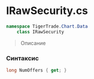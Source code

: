 
# IRawSecurity.cs
```csharp
namespace TigerTrade.Chart.Data  
    class IRawSecurity
```

> Описание

### Синтаксис
```csharp
long NumOffers { get; }
```
